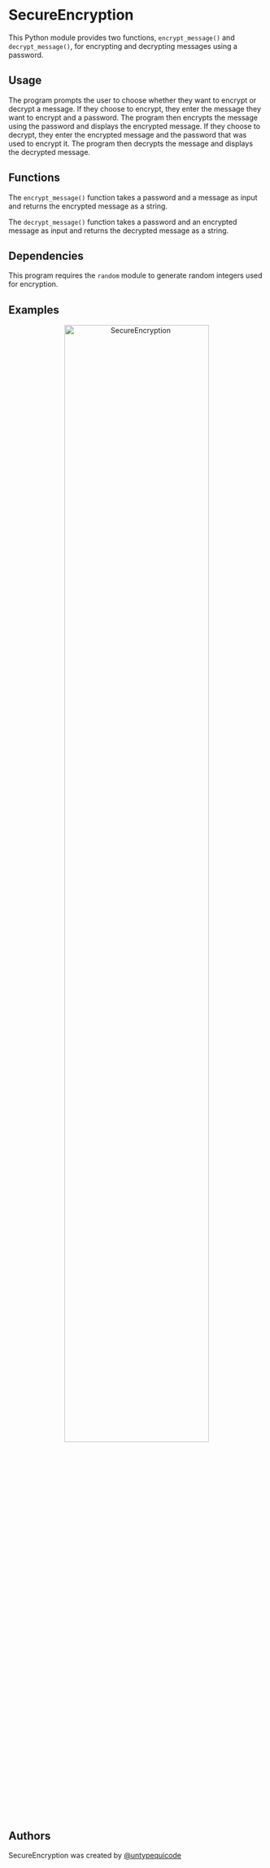# SecureEncryption

This Python module provides two functions, ```encrypt_message()``` and ```decrypt_message()```, for encrypting and decrypting messages using a password.

## Usage

The program prompts the user to choose whether they want to encrypt or decrypt a message. If they choose to encrypt, they enter the message they want to encrypt and a password. The program then encrypts the message using the password and displays the encrypted message. If they choose to decrypt, they enter the encrypted message and the password that was used to encrypt it. The program then decrypts the message and displays the decrypted message.

## Functions

The ```encrypt_message()``` function takes a password and a message as input and returns the encrypted message as a string.

The ```decrypt_message()``` function takes a password and an encrypted message as input and returns the decrypted message as a string.

## Dependencies

This program requires the ```random``` module to generate random integers used for encryption.

## Examples
<p align="center">
  <img src="doc/SecureEncryption.gif" alt="SecureEncryption" width=75%"/>
</p>

## Authors

SecureEncryption was created by [@untypequicode](https://github.com/untypequicode)
